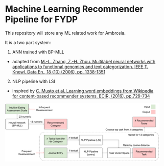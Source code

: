 # Machine Learning Recommender Pipeline for FYDP
This repository will store any ML related work for Ambrosia.

It is a two part system:

1. ANN trained with BP-MLL
  * adapted from [M.-L. Zhang, Z.-H. Zhou. Multilabel neural networks with applications to functional genomics and text categorization. IEEE T. Knowl. Data En., 18 (10) (2006), pp. 1338-1351][1]

2. NLP pipeline with LSI
  * inspired by [C. Musto et al. Learning word embeddings from Wikipedia for content-based recommender systems. ECIR, (2016), pp.729-734][2]

![system architecture](workflow.png)

  [1]: https://ieeexplore.ieee.org/abstract/document/1683770
  [2]: https://www.springer.com/gp/book/9783319306704